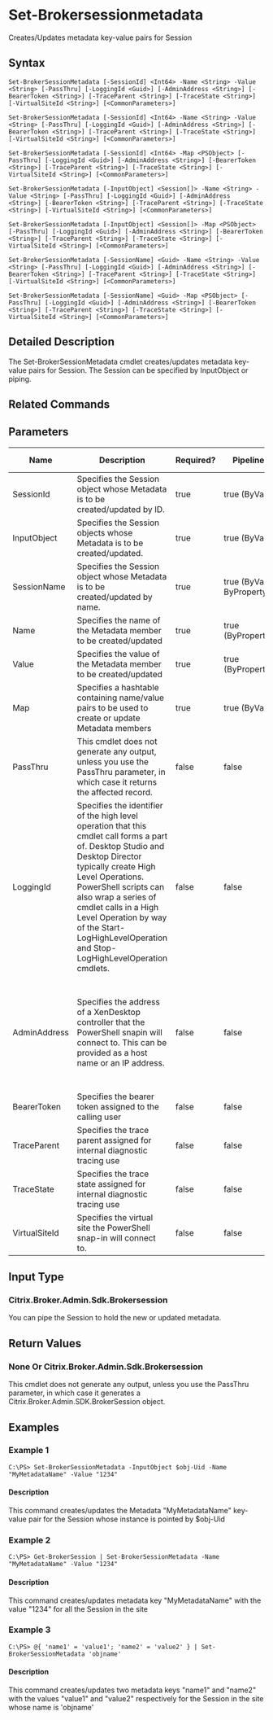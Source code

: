 ﻿
# Set-Brokersessionmetadata
Creates/Updates metadata key-value pairs for Session
## Syntax

```
Set-BrokerSessionMetadata [-SessionId] <Int64> -Name <String> -Value <String> [-PassThru] [-LoggingId <Guid>] [-AdminAddress <String>] [-BearerToken <String>] [-TraceParent <String>] [-TraceState <String>] [-VirtualSiteId <String>] [<CommonParameters>]  
  
Set-BrokerSessionMetadata [-SessionId] <Int64> -Name <String> -Value <String> [-PassThru] [-LoggingId <Guid>] [-AdminAddress <String>] [-BearerToken <String>] [-TraceParent <String>] [-TraceState <String>] [-VirtualSiteId <String>] [<CommonParameters>]  
  
Set-BrokerSessionMetadata [-SessionId] <Int64> -Map <PSObject> [-PassThru] [-LoggingId <Guid>] [-AdminAddress <String>] [-BearerToken <String>] [-TraceParent <String>] [-TraceState <String>] [-VirtualSiteId <String>] [<CommonParameters>]  
  
Set-BrokerSessionMetadata [-InputObject] <Session[]> -Name <String> -Value <String> [-PassThru] [-LoggingId <Guid>] [-AdminAddress <String>] [-BearerToken <String>] [-TraceParent <String>] [-TraceState <String>] [-VirtualSiteId <String>] [<CommonParameters>]  
  
Set-BrokerSessionMetadata [-InputObject] <Session[]> -Map <PSObject> [-PassThru] [-LoggingId <Guid>] [-AdminAddress <String>] [-BearerToken <String>] [-TraceParent <String>] [-TraceState <String>] [-VirtualSiteId <String>] [<CommonParameters>]  
  
Set-BrokerSessionMetadata [-SessionName] <Guid> -Name <String> -Value <String> [-PassThru] [-LoggingId <Guid>] [-AdminAddress <String>] [-BearerToken <String>] [-TraceParent <String>] [-TraceState <String>] [-VirtualSiteId <String>] [<CommonParameters>]  
  
Set-BrokerSessionMetadata [-SessionName] <Guid> -Map <PSObject> [-PassThru] [-LoggingId <Guid>] [-AdminAddress <String>] [-BearerToken <String>] [-TraceParent <String>] [-TraceState <String>] [-VirtualSiteId <String>] [<CommonParameters>]
```

## Detailed Description
The Set-BrokerSessionMetadata cmdlet creates/updates metadata key-value pairs for Session. The Session can be specified by InputObject or piping.


## Related Commands

## Parameters
| Name   | Description | Required? | Pipeline Input | Default Value |
| --- | --- | --- | --- | --- |
| SessionId | Specifies the Session object whose Metadata is to be created/updated by ID. | true | true (ByValue) |  |
| InputObject | Specifies the Session objects whose Metadata is to be created/updated. | true | true (ByValue) |  |
| SessionName | Specifies the Session object whose Metadata is to be created/updated by name. | true | true (ByValue, ByPropertyName) |  |
| Name | Specifies the name of the Metadata member to be created/updated | true | true (ByPropertyName) |  |
| Value | Specifies the value of the Metadata member to be created/updated | true | true (ByPropertyName) |  |
| Map | Specifies a hashtable containing name/value pairs to be used to create or update Metadata members | true | true (ByValue) |  |
| PassThru | This cmdlet does not generate any output, unless you use the PassThru parameter, in which case it returns the affected record. | false | false | False |
| LoggingId | Specifies the identifier of the high level operation that this cmdlet call forms a part of. Desktop Studio and Desktop Director typically create High Level Operations. PowerShell scripts can also wrap a series of cmdlet calls in a High Level Operation by way of the Start-LogHighLevelOperation and Stop-LogHighLevelOperation cmdlets. | false | false |  |
| AdminAddress | Specifies the address of a XenDesktop controller that the PowerShell snapin will connect to. This can be provided as a host name or an IP address. | false | false | Localhost. Once a value is provided by any cmdlet, this value will become the default. |
| BearerToken | Specifies the bearer token assigned to the calling user | false | false |  |
| TraceParent | Specifies the trace parent assigned for internal diagnostic tracing use | false | false |  |
| TraceState | Specifies the trace state assigned for internal diagnostic tracing use | false | false |  |
| VirtualSiteId | Specifies the virtual site the PowerShell snap-in will connect to. | false | false |  |

## Input Type

### Citrix.Broker.Admin.Sdk.Brokersession
You can pipe the Session to hold the new or updated metadata.
## Return Values

### None Or Citrix.Broker.Admin.Sdk.Brokersession
This cmdlet does not generate any output, unless you use the PassThru parameter, in which case it generates a Citrix.Broker.Admin.SDK.BrokerSession object.
## Examples

### Example 1

```
C:\PS> Set-BrokerSessionMetadata -InputObject $obj-Uid -Name "MyMetadataName" -Value "1234"
```

#### Description
This command creates/updates the Metadata "MyMetadataName" key-value pair for the Session whose instance is pointed by \$obj-Uid
### Example 2

```
C:\PS> Get-BrokerSession | Set-BrokerSessionMetadata -Name "MyMetadataName" -Value "1234"
```

#### Description
This command creates/updates metadata key "MyMetadataName" with the value "1234" for all the Session in the site
### Example 3

```
C:\PS> @{ 'name1' = 'value1'; 'name2' = 'value2' } | Set-BrokerSessionMetadata 'objname'
```

#### Description
This command creates/updates two metadata keys "name1" and "name2" with the values "value1" and "value2" respectively for the Session in the site whose name is 'objname'

